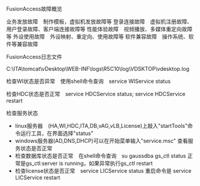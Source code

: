 FusionAccess故障概览

业务发放故障　制作模板，虚拟机发放故障等
登录连接故障　虚拟机注册故障、用户登录故障、客户端连接故障等
性能体验故障　视频播放、多媒体重定向故障等
外设使用故障　外设映射、重定向、使用故障等
软件兼容故障　操作系统、软件等兼容故障

FusionAccess日志文件

C:\ITA\tomcat\vDesktop\WEB-INF\logs\R5C10\log\VDSKTOP\vdesktop.log

检查WI状态是否异常　使用shell命令查询　service WIService status

检查HDC状态是否正常　service HDCService status; service HDCService restart

检查服务状态
- linux服务器　(HA,WI,HDC,ITA,DB,vAG,vLB,License)上敲入"startTools"命令运行工具，在界面选择"status"
- windows服务器(AD,DNS,DHCP)可以在开始菜单输入"service.msc" 查看服务状态是否正常
- 检查数据库状态是否正常　在shell命令查询　su gaussdba gs_ctl status 正常是gs_ctl:server is running，如果异常执行gs_ctl restart
- 检查license状态是否正常　service LICService status 重启命令是 service LICService restart